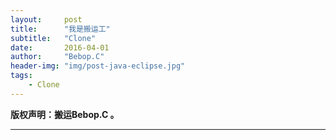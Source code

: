 ```yaml
---
layout:     post
title:      "我是搬运工"
subtitle:   "Clone"
date:       2016-04-01
author:     "Bebop.C"
header-img: "img/post-java-eclipse.jpg"
tags:
    - Clone
---
```



**版权声明：搬运Bebop.C 。**

---

